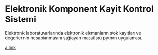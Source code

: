 # Elektronik Komponent Kayit Kontrol Sistemi
Elektronik laboratuvarlarında elektronik elemanların stok kayıtları ve değerlerinin hesaplanmasını sağlayan masaüstü python uygulaması.


[a link]()